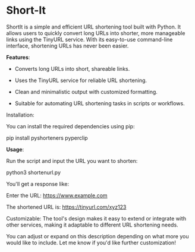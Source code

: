 # Short-It
ShortIt is a simple and efficient URL shortening tool built with Python. It allows users to quickly convert long URLs into shorter, more manageable links using the TinyURL service. With its easy-to-use command-line interface, shortening URLs has never been easier.


**Features**:


* Converts long URLs into short, shareable links.


* Uses the TinyURL service for reliable URL shortening.


* Clean and minimalistic output with customized formatting.


* Suitable for automating URL shortening tasks in scripts or workflows.


Installation:


You can install the required dependencies using pip:

pip install pyshorteners pyperclip


**Usage**:


Run the script and input the URL you want to shorten:

python3 shortenurl.py


You'll get a response like:

Enter the URL: https://www.example.com

The shortened URL is: https://tinyurl.com/xyz123


Customizable:
The tool's design makes it easy to extend or integrate with other services, making it adaptable to different URL shortening needs.

You can adjust or expand on this description depending on what more you would like to include. Let me know if you'd like further customization!







